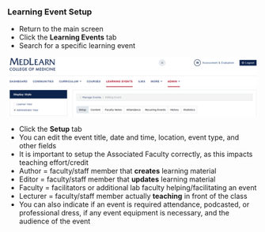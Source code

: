 ### Learning Event Setup
* Return to the main screen
* Click the **Learning Events** tab
* Search for a specific learning event

![Learning Event](./images/LearningEvents_Coordinator.png)

* Click the **Setup** tab
* You can edit the event title, date and time, location, event type, and other fields
* It is important to setup the Associated Faculty correctly, as this impacts teaching effort/credit
 * Author = faculty/staff member that **creates** learning material
 * Editor = faculty/staff member that **updates** learning material
 * Faculty = facilitators or additional lab faculty helping/facilitating an event
 * Lecturer = faculty/staff member actually **teaching** in front of the class
* You can also indicate if an event is required attendance, podcasted, or professional dress, if any event equipment is necessary, and the audience of the event
